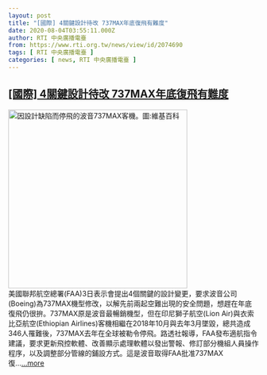 ```yaml
---
layout: post
title: "[國際] 4關鍵設計待改 737MAX年底復飛有難度"
date: 2020-08-04T03:55:11.000Z
author: RTI 中央廣播電臺
from: https://www.rti.org.tw/news/view/id/2074690
tags: [ RTI 中央廣播電臺 ]
categories: [ news, RTI 中央廣播電臺 ]
---
```

<!--1596513311000-->
[[國際] 4關鍵設計待改 737MAX年底復飛有難度](https://www.rti.org.tw/news/view/id/2074690)
------

<div>
<img src="https://static.rti.org.tw/assets/thumbnails/2020/01/02/57539e3a28afd49dddf967f8945923d5.jpg" width="360" alt="因設計缺陷而停飛的波音737MAX客機。圖:維基百科" title="因設計缺陷而停飛的波音737MAX客機。圖:維基百科"><br>美國聯邦航空總署(FAA)3日表示會提出4個關鍵的設計變更，要求波音公司(Boeing)為737MAX機型修改，以解先前兩起空難出現的安全問題，想趕在年底復飛仍很拚。737MAX原是波音最暢銷機型，但在印尼獅子航空(Lion Air)與衣索比亞航空(Ethiopian Airlines)客機相繼在2018年10月與去年3月墜毀，總共造成346人罹難後，737MAX去年在全球被勒令停飛。路透社報導，FAA發布適航指令建議，要求更新飛控軟體、改善顯示處理軟體以發出警報、修訂部分機組人員操作程序，以及調整部分管線的鋪設方式。這是波音取得FAA批准737MAX復...<a target="_blank" href="https://www.rti.org.tw/news/view/id/2074690">...more</a>
</div>
